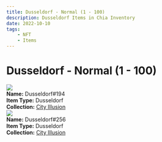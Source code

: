 ```yaml
---
title: Dusseldorf - Normal (1 - 100)
description: Dusseldorf Items in Chia Inventory
date: 2022-10-10
tags:
    - NFT
    - Items
---
```


# Dusseldorf - Normal (1 - 100)
<div class="item_thumbnail">
<img loading="lazy" src="https://ggoo6xect6c3pck5qhpjbebqckuzaxkglwe3vyv7uvees7o7fo6a.arweave.net/MZzvXIKfhbeJXYHekJAwEqmQXUZdibriv6VISX3fK7w"><br/>
<div><strong>Name:</strong> Dusseldorf#194</div>
<div><strong>Item Type:</strong> Dusseldorf</div>
<div><strong>Collection:</strong> <a href="https://www.spacescan.io/xch/nft/collection/col1lend2dcn558km4wcwta4xnkfv3xpcmlp9kyt0m909emvfxechlyqdl5ndg">City Illusion</a></div>
</div>
<div class="item_thumbnail">
<img loading="lazy" src="https://u5gh26nbuhegd3ekh3fafklwimiqhizqflaaydxcirdd6txcvq.arweave.net/p0x9eaGhyGHsij7KAql2QxEDozA-qwAwO4kRGP07irI"><br/>
<div><strong>Name:</strong> Dusseldorf#256</div>
<div><strong>Item Type:</strong> Dusseldorf</div>
<div><strong>Collection:</strong> <a href="https://www.spacescan.io/xch/nft/collection/col1lend2dcn558km4wcwta4xnkfv3xpcmlp9kyt0m909emvfxechlyqdl5ndg">City Illusion</a></div>
</div>

